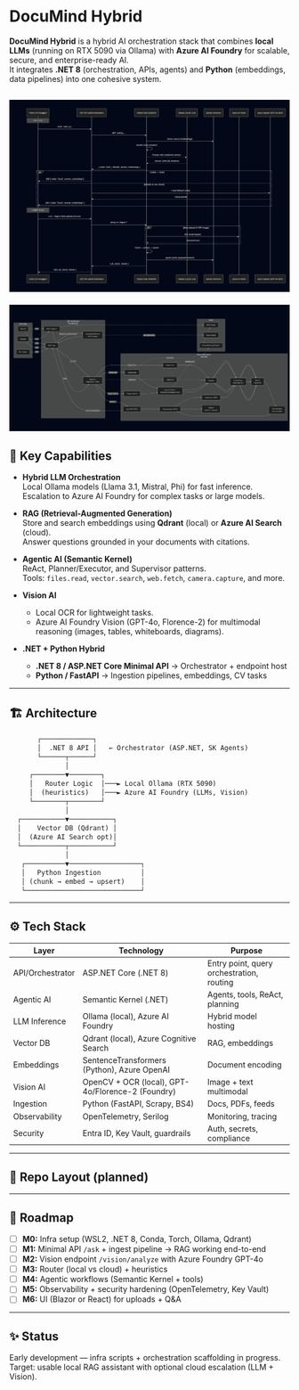 # DocuMind Hybrid

**DocuMind Hybrid** is a hybrid AI orchestration stack that combines **local LLMs** (running on RTX 5090 via Ollama) with **Azure AI Foundry** for scalable, secure, and enterprise-ready AI.  
It integrates **.NET 8** (orchestration, APIs, agents) and **Python** (embeddings, data pipelines) into one cohesive system.


![alt text](image.png)
---
![alt text](image-1.png)
## 🚀 Key Capabilities

- **Hybrid LLM Orchestration**  
  Local Ollama models (Llama 3.1, Mistral, Phi) for fast inference.  
  Escalation to Azure AI Foundry for complex tasks or large models.

- **RAG (Retrieval-Augmented Generation)**  
  Store and search embeddings using **Qdrant** (local) or **Azure AI Search** (cloud).  
  Answer questions grounded in your documents with citations.

- **Agentic AI (Semantic Kernel)**  
  ReAct, Planner/Executor, and Supervisor patterns.  
  Tools: `files.read`, `vector.search`, `web.fetch`, `camera.capture`, and more.

- **Vision AI**  
  - Local OCR for lightweight tasks.  
  - Azure AI Foundry Vision (GPT-4o, Florence-2) for multimodal reasoning (images, tables, whiteboards, diagrams).

- **.NET + Python Hybrid**  
  - **.NET 8 / ASP.NET Core Minimal API** → Orchestrator + endpoint host  
  - **Python / FastAPI** → Ingestion pipelines, embeddings, CV tasks

---

## 🏗️ Architecture
           ┌─────────────┐
           │  .NET 8 API │   ← Orchestrator (ASP.NET, SK Agents)
           └──────┬──────┘
                  │
         ┌────────▼────────┐
         │   Router Logic  │───► Local Ollama (RTX 5090)
         │  (heuristics)   │───► Azure AI Foundry (LLMs, Vision)
         └────────┬────────┘
                  │
      ┌───────────▼───────────┐
      │    Vector DB (Qdrant) │
      │  (Azure AI Search opt)│
      └───────────┬───────────┘
                  │
       ┌──────────▼──────────────────┐
       │   Python Ingestion          │
       │ (chunk → embed → upsert)    │
       └─────────────────────────────┘

  
---

## ⚙️ Tech Stack

| Layer           | Technology                        | Purpose |
|-----------------|-----------------------------------|---------|
| API/Orchestrator| ASP.NET Core (.NET 8)             | Entry point, query orchestration, routing |
| Agentic AI      | Semantic Kernel (.NET)            | Agents, tools, ReAct, planning |
| LLM Inference   | Ollama (local), Azure AI Foundry  | Hybrid model hosting |
| Vector DB       | Qdrant (local), Azure Cognitive Search | RAG, embeddings |
| Embeddings      | SentenceTransformers (Python), Azure OpenAI | Document encoding |
| Vision AI       | OpenCV + OCR (local), GPT-4o/Florence-2 (Foundry) | Image + text multimodal |
| Ingestion       | Python (FastAPI, Scrapy, BS4)     | Docs, PDFs, feeds |
| Observability   | OpenTelemetry, Serilog            | Monitoring, tracing |
| Security        | Entra ID, Key Vault, guardrails   | Auth, secrets, compliance |

---

## 📂 Repo Layout (planned)


---

## 🔮 Roadmap

- [ ] **M0:** Infra setup (WSL2, .NET 8, Conda, Torch, Ollama, Qdrant)  
- [ ] **M1:** Minimal API `/ask` + ingest pipeline → RAG working end-to-end  
- [ ] **M2:** Vision endpoint `/vision/analyze` with Azure Foundry GPT-4o  
- [ ] **M3:** Router (local vs cloud) + heuristics  
- [ ] **M4:** Agentic workflows (Semantic Kernel + tools)  
- [ ] **M5:** Observability + security hardening (OpenTelemetry, Key Vault)  
- [ ] **M6:** UI (Blazor or React) for uploads + Q&A  

---

## ✨ Status
Early development — infra scripts + orchestration scaffolding in progress.  
Target: usable local RAG assistant with optional cloud escalation (LLM + Vision).  





